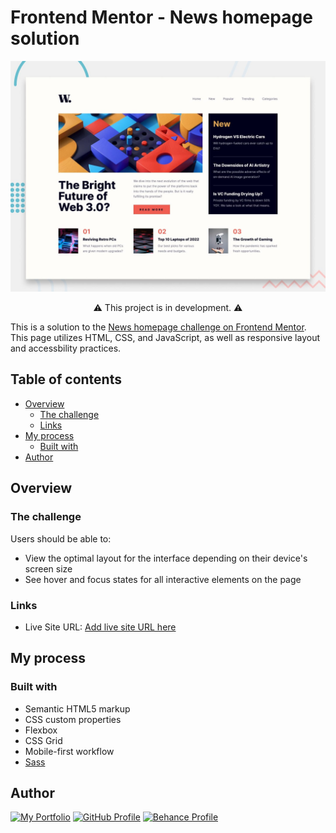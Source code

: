 # Frontend Mentor - News homepage solution

![Preview of the News homepage](./design/desktop-preview.jpg)

<p align="center">⚠️ This project is in development. ⚠️</p>

This is a solution to the [News homepage challenge on Frontend Mentor](https://www.frontendmentor.io/challenges/news-homepage-H6SWTa1MFl). This page utilizes HTML, CSS, and JavaScript, as well as responsive layout and accessbility practices.

## Table of contents

-   [Overview](#overview)
    -   [The challenge](#the-challenge)
    -   [Links](#links)
-   [My process](#my-process)
    -   [Built with](#built-with)
-   [Author](#author)

## Overview

### The challenge

Users should be able to:

-   View the optimal layout for the interface depending on their device's screen size
-   See hover and focus states for all interactive elements on the page

### Links

-   Live Site URL: [Add live site URL here](https://your-live-site-url.com)

## My process

### Built with

-   Semantic HTML5 markup
-   CSS custom properties
-   Flexbox
-   CSS Grid
-   Mobile-first workflow
-   [Sass](https://sass-lang.com/)

## Author

[![My Portfolio](https://img.shields.io/badge/My_Portfolio-2a2c36?style=for-the-badge)](https://www.cagloria.com/)
[![GitHub Profile](https://img.shields.io/badge/GitHub_Profile-181717?style=for-the-badge&logo=github)](https://github.com/cagloria)
[![Behance Profile](https://img.shields.io/badge/Behance_Profile-1769FF?style=for-the-badge)](https://www.behance.net/cagloria)
